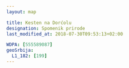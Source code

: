 ```yaml
---
layout: map

title: Kesten na Dorćolu
designation: Spomenik prirode
last_modified_at: 2018-07-30T09:53:13+02:00

WDPA: [555589087]
geoSrbija:
  L1_182: [199]
---
```

